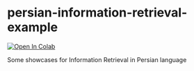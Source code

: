 # persian-information-retrieval-example
[![Open In Colab](https://colab.research.google.com/assets/colab-badge.svg)](https://colab.research.google.com/github/sadrodin1376/persian-information-retrieval-example/blob/main/Persian-IR-example.ipynb)

Some showcases for Information Retrieval in Persian language
